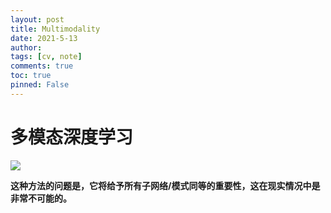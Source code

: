 ```yaml
---
layout: post
title: Multimodality
date: 2021-5-13
author: 
tags: [cv, note]
comments: true
toc: true
pinned: False
---
```


<!-- more -->

# 多模态深度学习

![](https://mmbiz.qpic.cn/mmbiz_png/KYSDTmOVZvo1EdSn7KVmTx1gBibXH6D0lr5gvdcY3k8VG7zSA5X5d5ibXPvDgpibMo6A1tHCOkiaV4q605bDCRicMTg/640?wx_fmt=png&tp=webp&wxfrom=5&wx_lazy=1&wx_co=1)


**这种方法的问题是，它将给予所有子网络/模式同等的重要性，这在现实情况中是非常不可能的。**

